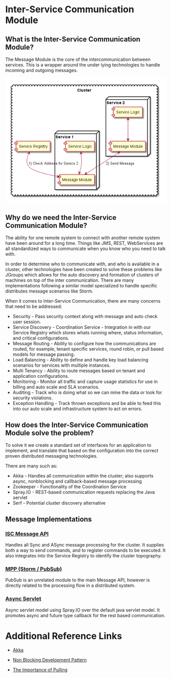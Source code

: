 # Inter-Service Communication Module

## What is the Inter-Service Communication Module?

The Message Module is the core of the intercommunication between services. This is a wrapper around the under lying
technologies to handle incoming and outgoing messages. 

![Message Module Diagram](docs/images/message_module_diagram.png)
  
## Why do we need the Inter-Service Communication Module?

The ability for one remote system to connect with another remote system have been around for a long time. Things like
JMS, REST, WebServices are all standardized ways to communicate when you know who you need to talk with.
  
In order to determine who to communicate with, and who is available in a cluster, other technologies have been created
to solve these problems like JGroups which allows for the auto discovery and formation of clusters of machines on top of
the inter communication. There are many implementations following a similar model specialized to handle specific
distributes message scenarios like Storm.

When it comes to Inter-Service Communication, there are many concerns that need to be addressed:
  
  * Security - Pass security context along with message and auto check user session.
  * Service Discovery - Coordination Service - Integration in with our Service Registry which stores whats running
    where, status information, and critical configurations.
  * Message Routing - Ability to configure how the communications are routed, for example, tenant specific services,
    round robin, or pull based models for message passing.
  * Load Balancing - Ability to define and handle key load balancing scenarios for services with multiple instances.
  * Multi Tenancy - Ability to route messages based on tenant and application configurations.
  * Monitoring - Monitor all traffic and capture usage statistics for use in billing and auto scale and SLA scenarios.
  * Auditing - Track who is doing what so we can mine the data or look for security violations.
  * Exception Handling - Track thrown exceptions and be able to feed this into our auto scale and infrastructure system
    to act on errors.

## How does the Inter-Service Communication Module solve the problem?

To solve it we create a standard set of interfaces for an application to implement, and translate that based on the
configuration into the correct proven distributed messaging technologies.
  
There are many such as:
  
  * Akka - Handles all communication within the cluster; also supports async, nonblocking and callback-based message
    processing
  * Zookeeper - Functionality of the Coordination Service
  * Spray.IO - REST-based communication requests replacing the Java servlet
  * Serf - Potential cluster discovery alternative

## Message Implementations

### [ISC Message API](docs/isc.md)

Handles all Sync and ASync message processing for the cluster. It supplies both a way to send commands, and to register
commands to be executed. It also integrates into the Service Registry to identify the cluster topography.
  
### [MPP (Storm / PubSub)](../mpp/README.md)

PubSub is an unrelated module to the main Message API, however is directly related to the processing flow in a
distributed system.

### [Async Servlet](docs/async_servlet.md)

Async servlet model using Spray.IO over the default java servlet model. It promotes async and future type callback for
the rest based communication.

# Additional Reference Links

  * [Akka](http://doc.akka.io/docs/akka/snapshot/java/cluster-usage.html)
  
  * [Non Blocking Development Pattern](http://en.wikipedia.org/wiki/Non-blocking_algorithm)
  
  * [The Importance of Pulling](http://blog.goconspire.com/post/64901258135/akka-at-conspire-part-5-the-importance-of-pulling)
